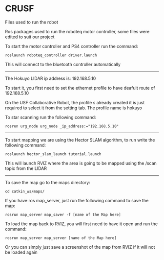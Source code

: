 # CRUSF
Files used to run the robot

Ros packages used to run the roboteq motor controller, some files were edited to suit our project 

To start the motor controller and PS4 controller run the command:
```
roslaunch roboteq_controller driver.launch
```
This will connect to the bluetooth controller automatically

------------------------------------------------------------------------------------------------------------------------------------------------------

The Hokuyo LIDAR ip address is: 192.168.5.10

To start it, you first need to set the ethernet profile to have deafult route of 192.168.5.10

On the USF Collaborative Robot, the profile s already created it is just required to select it from the setting tab. The profile name is hokuyo

To star scanning run the following command:
```
rosrun urg_node urg_node _ip_address:="192.168.5.10"
```

------------------------------------------------------------------------------------------------------------------------------------------------------



To start mapping we are using the Hector SLAM algorithm, to run write the following command:
```
roslaunch hector_slam_launch tutorial.launch
```
This will launch RVIZ where the area is going to be mapped using the /scan topic from the LIDAR


------------------------------------------------------------------------------------------------------------------------------------------------------


To save the map go to the maps directory:
```
cd catkin_ws/maps/
```
If you have ros map_server, just run the following command to save the map:
```
rosrun map_server map_saver -f [name of the Map here]
```
To load the map back to RVIZ, you will first need to have it open and run the command:
```
rosrun map_server map_server [name of the Map here]
```
Or you can simply just save a screenshot of the map from RVIZ if it will not be loaded again
